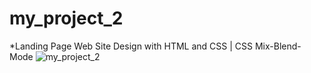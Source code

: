 # my_project_2
*Landing Page Web Site Design with HTML and CSS | CSS Mix-Blend-Mode
![my_project_2](https://github.com/muratavci05/my_project_2/blob/0e452bc321dbfda4202f1d9309064f4cc27b5fb3/image/website.gif)
